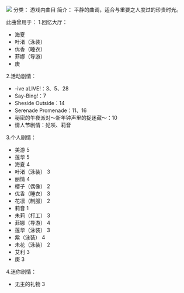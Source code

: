 ![](//static.kivo.wiki/images/music/cover/ABelIvf062i5VQSsHJLDFtcHvsVuuVea.png)
分类： 游戏内曲目
简介：
平静的曲调，适合与重要之人度过的珍贵时光。

此曲曾用于：
1.回忆大厅：
 - 海夏
 - 叶渚（泳装）
 - 优香（睡衣）
 - 菲娜（导游）
 - 庚

2.活动剧情：
 - -ive aLIVE!：3、5、28
 - Say-Bing!：7
 - Sheside Outside：14
 - Serenade Promenade：11、16
 - 秘密的午夜派对～新年钟声里的捉迷藏～：10
 - 情人节剧情：妃咲、莉音

3.个人剧情：
 - 美游 5
 - 莲华 5
 - 海夏 4
 - 叶渚（泳装） 3
 - 丽情 4
 - 樱子（偶像） 2
 - 优香（睡衣） 3
 - 花凛（制服） 2
 - 莉音 1
 - 朱莉（打工） 3
 - 菲娜（导游） 4
 - 莲华（泳装） 3
 - 紫（泳装） 4
 - 未花（泳装） 2
 - 艾利 3
 - 庚 3

4.迷你剧情：
 - 无主的礼物 3

